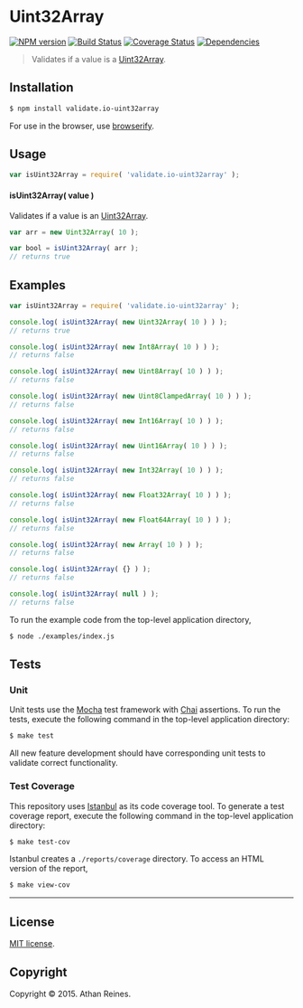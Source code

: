 Uint32Array
===
[![NPM version][npm-image]][npm-url] [![Build Status][travis-image]][travis-url] [![Coverage Status][coveralls-image]][coveralls-url] [![Dependencies][dependencies-image]][dependencies-url]

> Validates if a value is a [Uint32Array](https://developer.mozilla.org/en-US/docs/Web/JavaScript/Reference/Global_Objects/Uint32Array).


## Installation

``` bash
$ npm install validate.io-uint32array
```

For use in the browser, use [browserify](https://github.com/substack/node-browserify).


## Usage

``` javascript
var isUint32Array = require( 'validate.io-uint32array' );
```

#### isUint32Array( value )

Validates if a value is an [Uint32Array](https://developer.mozilla.org/en-US/docs/Web/JavaScript/Reference/Global_Objects/Uint32Array).

``` javascript
var arr = new Uint32Array( 10 );

var bool = isUint32Array( arr );
// returns true
```


## Examples

``` javascript
var isUint32Array = require( 'validate.io-uint32array' );

console.log( isUint32Array( new Uint32Array( 10 ) ) );
// returns true

console.log( isUint32Array( new Int8Array( 10 ) ) );
// returns false

console.log( isUint32Array( new Uint8Array( 10 ) ) );
// returns false

console.log( isUint32Array( new Uint8ClampedArray( 10 ) ) );
// returns false

console.log( isUint32Array( new Int16Array( 10 ) ) );
// returns false

console.log( isUint32Array( new Uint16Array( 10 ) ) );
// returns false

console.log( isUint32Array( new Int32Array( 10 ) ) );
// returns false

console.log( isUint32Array( new Float32Array( 10 ) ) );
// returns false

console.log( isUint32Array( new Float64Array( 10 ) ) );
// returns false

console.log( isUint32Array( new Array( 10 ) ) );
// returns false

console.log( isUint32Array( {} ) );
// returns false

console.log( isUint32Array( null ) );
// returns false
```

To run the example code from the top-level application directory,

``` bash
$ node ./examples/index.js
```


## Tests

### Unit

Unit tests use the [Mocha](http://mochajs.org) test framework with [Chai](http://chaijs.com) assertions. To run the tests, execute the following command in the top-level application directory:

``` bash
$ make test
```

All new feature development should have corresponding unit tests to validate correct functionality.


### Test Coverage

This repository uses [Istanbul](https://github.com/gotwarlost/istanbul) as its code coverage tool. To generate a test coverage report, execute the following command in the top-level application directory:

``` bash
$ make test-cov
```

Istanbul creates a `./reports/coverage` directory. To access an HTML version of the report,

``` bash
$ make view-cov
```


---
## License

[MIT license](http://opensource.org/licenses/MIT). 


## Copyright

Copyright &copy; 2015. Athan Reines.


[npm-image]: http://img.shields.io/npm/v/validate.io-uint32array.svg
[npm-url]: https://npmjs.org/package/validate.io-uint32array

[travis-image]: http://img.shields.io/travis/validate-io/uint32array/master.svg
[travis-url]: https://travis-ci.org/validate-io/uint32array

[coveralls-image]: https://img.shields.io/coveralls/validate-io/uint32array/master.svg
[coveralls-url]: https://coveralls.io/r/validate-io/uint32array?branch=master

[dependencies-image]: http://img.shields.io/david/validate-io/uint32array.svg
[dependencies-url]: https://david-dm.org/validate-io/uint32array

[dev-dependencies-image]: http://img.shields.io/david/dev/validate-io/uint32array.svg
[dev-dependencies-url]: https://david-dm.org/dev/validate-io/uint32array

[github-issues-image]: http://img.shields.io/github/issues/validate-io/uint32array.svg
[github-issues-url]: https://github.com/validate-io/uint32array/issues

